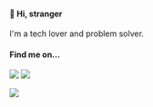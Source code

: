 

#### 👋 Hi, stranger 

I'm a tech lover and problem solver.

<!--
![top languages](https://github-readme-stats.vercel.app/api/top-langs?username=ilesar&layout=compact&theme=apprentice&hide_border=true&hide=HTML,ShaderLab)
-->


#### Find me on...

[![](https://img.shields.io/badge/My%20blog-262626.svg?style=for-the-badge&logo=google-chrome&logoColor=black&color=f08411)](https://lesar.me/)
[![](https://img.shields.io/badge/linkedin-262626.svg?style=for-the-badge&logo=linkedin&logoColor=white&color=0e76a8)](https://www.linkedin.com/in/ivanlesar/)
<!-- [![](https://img.shields.io/badge/Facebook-262626.svg?style=for-the-badge&logo=facebook&logoColor=white&color=3b5998)](https://www.facebook.com/lesar.ivan) -->

<!--
## Profile maintenance stats

 ![Alt](https://repobeats.axiom.co/api/embed/5d050e5b3ed26e26d8286b3e7f56271c51b3ac68.svg "Repobeats analytics image") -->

![](https://hit.yhype.me/github/profile?user_id=7231818)
